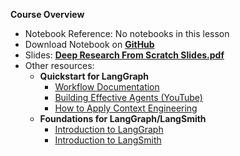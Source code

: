 **Course Overview**

*   Notebook Reference: No notebooks in this lesson
*   Download Notebook on [**GitHub**](https://github.com/langchain-ai/deep_research_from_scratch.git)
*   Slides: [**Deep Research From Scratch Slides.pdf**](https://files.cdn.thinkific.com/file_uploads/967498/attachments/1e4/794/f99/Deep_Research_From_Scratch_Slides.pdf)
*   Other resources:
    *   **Quickstart for LangGraph**
        *   [Workflow Documentation](https://langchain-ai.github.io/langgraph/tutorials/workflows/)
        *   [Building Effective Agents (YouTube)](https://www.youtube.com/watch?v=aHCDrAbH_go)
        *   [How to Apply Context Engineering](https://www.youtube.com/watch?v=nyKvyRrpbyY)
    *   **Foundations for LangGraph/LangSmith**
        *   [Introduction to LangGraph](https://academy.langchain.com/courses/intro-to-langgraph)
        *   [Introduction to LangSmith](https://academy.langchain.com/courses/intro-to-langsmith)